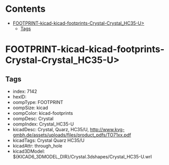 



Contents
========

* [FOOTPRINT-kicad-kicad-footprints-Crystal-Crystal_HC35-U>](#footprint-kicad-kicad-footprints-crystal-crystal_hc35-u)
	* [Tags](#tags)

# FOOTPRINT-kicad-kicad-footprints-Crystal-Crystal_HC35-U>

## Tags

- index: 7142
- hexID: 
- oompType: FOOTPRINT
- oompSize: kicad
- oompColor: kicad-footprints
- oompDesc: Crystal
- oompIndex: Crystal_HC35-U
- kicadDesc: Crystal, Quarz, HC35/U, http://www.kvg-gmbh.de/assets/uploads/files/product_pdfs/TO71xx.pdf
- kicadTags: Crystal Quarz HC35/U
- kicadAttr: through_hole
- kicad3DModel: ${KICAD6_3DMODEL_DIR}/Crystal.3dshapes/Crystal_HC35-U.wrl
